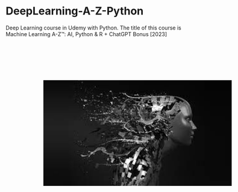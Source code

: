 # DeepLearning-A-Z-Python
Deep Learning course in Udemy with Python. The title of this course is Machine Learning A-Z™: AI, Python &amp; R + ChatGPT Bonus [2023]

<a style="width: 200px" href="https://www.udemy.com/share/101WmQ3@0AnBdDNJxyq8HpOYH-seyZdfnH-tjIkAQb2ljN-AI9gqG6A9x1x-Rc3V7byzzjlj/"><img alt="Introduction to Deep Learning with Python Cover" src="./cover.jpeg" style="width: 500px; height: auto; padding: 100px;"></a>

